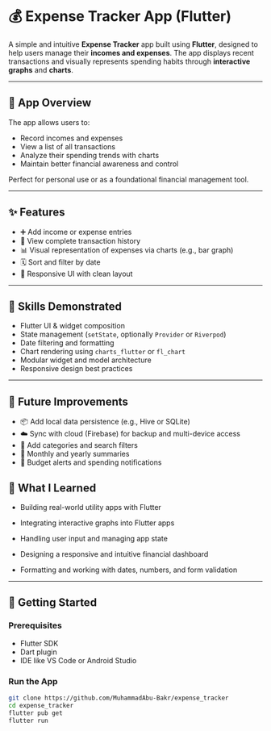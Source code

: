 # 💰 Expense Tracker App (Flutter)

A simple and intuitive **Expense Tracker** app built using **Flutter**, designed to help users manage their **incomes and expenses**. The app displays recent transactions and visually represents spending habits through **interactive graphs** and **charts**.

---

## 📱 App Overview

The app allows users to:
- Record incomes and expenses
- View a list of all transactions
- Analyze their spending trends with charts
- Maintain better financial awareness and control

Perfect for personal use or as a foundational financial management tool.

---

## ✨ Features

- ➕ Add income or expense entries
- 📄 View complete transaction history
- 📊 Visual representation of expenses via charts (e.g., bar graph)
- 🗓️ Sort and filter by date
- 📱 Responsive UI with clean layout

---

## 🧠 Skills Demonstrated

- Flutter UI & widget composition
- State management (`setState`, optionally `Provider` or `Riverpod`)
- Date filtering and formatting
- Chart rendering using `charts_flutter` or `fl_chart`
- Modular widget and model architecture
- Responsive design best practices

---
## 🔮 Future Improvements

- 📦 Add local data persistence (e.g., Hive or SQLite)
- ☁️ Sync with cloud (Firebase) for backup and multi-device access
- 🔎 Add categories and search filters
- 🧮 Monthly and yearly summaries
- 🔔 Budget alerts and spending notifications

## 📘 What I Learned

- Building real-world utility apps with Flutter
- Integrating interactive graphs into Flutter apps

- Handling user input and managing app state

- Designing a responsive and intuitive financial dashboard

- Formatting and working with dates, numbers, and form validation

---

## 🚀 Getting Started

### Prerequisites

- Flutter SDK
- Dart plugin
- IDE like VS Code or Android Studio

### Run the App

```bash
git clone https://github.com/MuhammadAbu-Bakr/expense_tracker
cd expense_tracker
flutter pub get
flutter run
